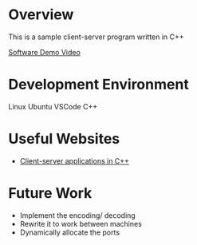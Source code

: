 # Overview

This is a sample client-server program written in C++

[Software Demo Video](http://youtube.link.goes.here)

# Development Environment

Linux Ubuntu
VSCode
C++

# Useful Websites

* [Client-server applications in C++](https://www.bogotobogo.com/cplusplus/sockets_server_client.php)

# Future Work

* Implement the encoding/ decoding 
* Rewrite it to work between machines
* Dynamically allocate the ports